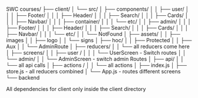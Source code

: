 SWC courses/
├── client/
│   └── src/
│       ├── components/
│       │   ├── user/
│       │   │   ├── Footer/
│       │   │   ├── Header/
│       │   │   ├── Search/
│       │   │   ├── Cards/
│       │   │   ├── Navbar/
│       │   │   ├── container/
│       │   │   └── etc/
│       │   ├── admin/
│       │   │   ├── Footer/
│       │   │   ├── Header/
│       │   │   ├── Search/
│       │   │   ├── Cards/
│       │   │   ├── Navbar/
│       │   │   └── etc/
│       │   └── NotFound
│       ├── assets/
│       │   ├── images
│       │   ├── logo
│       │   └── signs
│       ├── hoc/
│       │   ├── Protected
│       │   ├── Aux
│       │   └── AdminRoute
│       ├── reducers/
│       │   └── all reducers come here
│       ├── screens/
│       │   ├── user /
│       │   │   └── UserScreen - Switch routes
│       │   └── admin/
│       │       └── AdminScreen - switch admin Routes 
│       ├── api/
│       │   └── all api calls 
│       ├── actions /
│       │   └── all actions
│       ├── index.js
│       ├── store.js - all reducers combined
│       └── App.js - routes different screens
└── backend



All dependencies for client only inside the client directory
